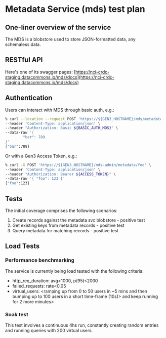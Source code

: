 # Metadata Service (mds) test plan

## One-liner overview of the service
The MDS is a blobstore used to store JSON-formatted data, any schemaless data.
## RESTful API
Here's one of its swagger pages:
[https://nci-crdc-staging.datacommons.io/mds/docs](https://nci-crdc-staging.datacommons.io/mds/docs)
## Authentication
Users can interact with MDS through basic auth, e.g.:
```bash
% curl --location --request POST 'https://${GEN3_HOSTNAME}/mds/metadata/someGUID2' \
--header 'Content-Type: application/json' \
--header "Authorization: Basic ${BASIC_AUTH_MDS}" \
--data-raw '{
        "bar": 789
}'
{"bar":789}
```
Or with a Gen3 Access Token, e.g.:
```bash
% curl -X POST 'https://${GEN3_HOSTNAME}/mds-admin/metadata/foo' \
--header 'Content-Type: application/json' \
--header "Authorization: Bearer ${ACCESS_TOKEN}" \
--data-raw '{ "foo": 123 }'
{"foo":123}
```
## Tests
The initial coverage comprises the following scenarios:
1. Create records against the metadata svc blobstore - positive test
2. Get existing keys from metadata records - positive test
3. Query metadata for matching records - positive test
## Load Tests
### Performance benchmarking
The service is currently being load tested with the following criteria:
* http_req_duration: avg<1000, p(95)<2000
* failed_requests: rate<0.05
* virtual_users: <ramping up from 0 to 50 users in ~5 mins and then bumping up to 100 users in a short time-frame (10s)> and keep running for 2 more minutes>
### Soak test
This test involves a continuous 4hs run, constantly creating random entries and running queries with 200 virtual users.
